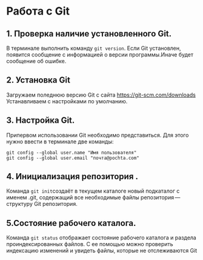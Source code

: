 # Работа с Git

## 1. Проверка наличие установленного Git.
В терминале выполнить команду `git version`.
Если Git установлен, появится сообщение с информацией о версии программы.Иначе будет сообщение об ошибке.

## 2. Установка Git
Загружаем поледнюю версию Git с сайта
https://git-scm.com/downloads
Устанавливаем с настройками по умолчанию.
 
## 3. Настройка Git.
Припервом использовании Git необходимо представиться. Для этого нужно ввести в терминале две команды:
```
git config --global user.name "Имя пользователя"
git config --global user.email "почта@pochta.com"
```
## 4. Инициализация репозитория .
Команда `git init`создаёт в текущем каталоге новый подкаталог с именем .git, содержащий все необходимые файлы репозитория — структуру Git репозитория.
## 5.Состояние рабочего каталога.
Команда `git status` отображает состояние рабочего каталога и раздела проиндексированных файлов. С ее помощью можно проверить индексацию изменений и увидеть файлы, которые не отслеживаются Git